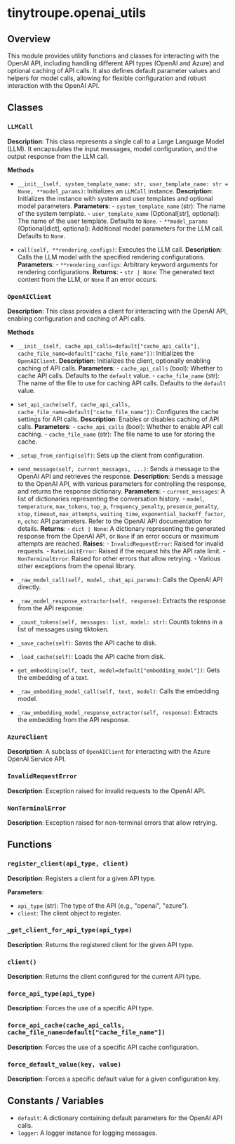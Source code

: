 # tinytroupe.openai_utils

## Overview

This module provides utility functions and classes for interacting with the OpenAI API, including handling different API types (OpenAI and Azure) and optional caching of API calls. It also defines default parameter values and helpers for model calls, allowing for flexible configuration and robust interaction with the OpenAI API.


## Classes

### `LLMCall`

**Description**: This class represents a single call to a Large Language Model (LLM). It encapsulates the input messages, model configuration, and the output response from the LLM call.

**Methods**

- `__init__(self, system_template_name: str, user_template_name: str = None, **model_params)`: Initializes an `LLMCall` instance.
    **Description**: Initializes the instance with system and user templates and optional model parameters.
    **Parameters**:
        - `system_template_name` (str): The name of the system template.
        - `user_template_name` (Optional[str], optional): The name of the user template. Defaults to `None`.
        - `**model_params` (Optional[dict], optional): Additional model parameters for the LLM call. Defaults to `None`.
    
- `call(self, **rendering_configs)`: Executes the LLM call.
    **Description**: Calls the LLM model with the specified rendering configurations.
    **Parameters**:
        - `**rendering_configs`: Arbitrary keyword arguments for rendering configurations.
    **Returns**:
        - `str | None`: The generated text content from the LLM, or `None` if an error occurs.


### `OpenAIClient`

**Description**: This class provides a client for interacting with the OpenAI API, enabling configuration and caching of API calls.

**Methods**

- `__init__(self, cache_api_calls=default["cache_api_calls"], cache_file_name=default["cache_file_name"])`: Initializes the `OpenAIClient`.
    **Description**: Initializes the client, optionally enabling caching of API calls.
    **Parameters**:
        - `cache_api_calls` (bool): Whether to cache API calls. Defaults to the `default` value.
        - `cache_file_name` (str): The name of the file to use for caching API calls. Defaults to the `default` value.

- `set_api_cache(self, cache_api_calls, cache_file_name=default["cache_file_name"])`: Configures the cache settings for API calls.
    **Description**: Enables or disables caching of API calls.
    **Parameters**:
        - `cache_api_calls` (bool): Whether to enable API call caching.
        - `cache_file_name` (str): The file name to use for storing the cache.
    
- `_setup_from_config(self)`: Sets up the client from configuration.


- `send_message(self, current_messages, ...)`: Sends a message to the OpenAI API and retrieves the response.
    **Description**: Sends a message to the OpenAI API, with various parameters for controlling the response, and returns the response dictionary.
    **Parameters**:
        - `current_messages`: A list of dictionaries representing the conversation history.
        - `model`, `temperature`, `max_tokens`, `top_p`, `frequency_penalty`, `presence_penalty`, `stop`, `timeout`, `max_attempts`, `waiting_time`, `exponential_backoff_factor`, `n`, `echo`: API parameters.  Refer to the OpenAI API documentation for details.
    **Returns**:
        - `dict | None`: A dictionary representing the generated response from the OpenAI API, or `None` if an error occurs or maximum attempts are reached.
    **Raises**:
      - `InvalidRequestError`: Raised for invalid requests.
      - `RateLimitError`: Raised if the request hits the API rate limit.
      - `NonTerminalError`: Raised for other errors that allow retrying.
      - Various other exceptions from the openai library.

- `_raw_model_call(self, model, chat_api_params)`: Calls the OpenAI API directly.
- `_raw_model_response_extractor(self, response)`: Extracts the response from the API response.
- `_count_tokens(self, messages: list, model: str)`: Counts tokens in a list of messages using tiktoken.
- `_save_cache(self)`: Saves the API cache to disk.
- `_load_cache(self)`: Loads the API cache from disk.
- `get_embedding(self, text, model=default["embedding_model"])`: Gets the embedding of a text.
- `_raw_embedding_model_call(self, text, model)`: Calls the embedding model.
- `_raw_embedding_model_response_extractor(self, response)`: Extracts the embedding from the API response.


### `AzureClient`

**Description**: A subclass of `OpenAIClient` for interacting with the Azure OpenAI Service API.


### `InvalidRequestError`

**Description**: Exception raised for invalid requests to the OpenAI API.

### `NonTerminalError`

**Description**: Exception raised for non-terminal errors that allow retrying.


## Functions

### `register_client(api_type, client)`

**Description**: Registers a client for a given API type.

**Parameters**:
- `api_type` (str): The type of the API (e.g., "openai", "azure").
- `client`: The client object to register.

### `_get_client_for_api_type(api_type)`

**Description**: Returns the registered client for the given API type.


### `client()`

**Description**: Returns the client configured for the current API type.


### `force_api_type(api_type)`

**Description**: Forces the use of a specific API type.


### `force_api_cache(cache_api_calls, cache_file_name=default["cache_file_name"])`

**Description**: Forces the use of a specific API cache configuration.

### `force_default_value(key, value)`

**Description**: Forces a specific default value for a given configuration key.


##  Constants / Variables

- `default`: A dictionary containing default parameters for the OpenAI API calls.
- `logger`: A logger instance for logging messages.